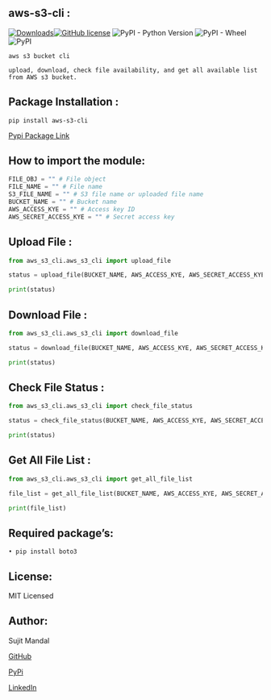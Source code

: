 ## aws-s3-cli :
[![Downloads](https://static.pepy.tech/personalized-badge/aws-s3-cli?period=total&units=international_system&left_color=black&right_color=blue&left_text=Downloads)](https://pepy.tech/project/aws-s3-cli)[![GitHub license](https://img.shields.io/github/license/sujitmandal/aws-s3-cli)](https://github.com/sujitmandal/aws-s3-cli/blob/master/LICENSE) ![PyPI - Python Version](https://img.shields.io/pypi/pyversions/aws-s3-cli) ![PyPI - Wheel](https://img.shields.io/pypi/wheel/aws-s3-cli) ![PyPI](https://img.shields.io/pypi/v/aws-s3-cli) 


```
aws s3 bucket cli

upload, download, check file availability, and get all available list from AWS s3 bucket.
```


## Package Installation : 
```
pip install aws-s3-cli
```
[Pypi Package Link](https://pypi.org/project/aws-s3-cli/)


## How to import the module:
```python
FILE_OBJ = "" # File object
FILE_NAME = "" # File name
S3_FILE_NAME = "" # S3 file name or uploaded file name
BUCKET_NAME = "" # Bucket name
AWS_ACCESS_KYE = "" # Access key ID
AWS_SECRET_ACCESS_KYE = "" # Secret access key
```
## Upload File : 
```python
from aws_s3_cli.aws_s3_cli import upload_file

status = upload_file(BUCKET_NAME, AWS_ACCESS_KYE, AWS_SECRET_ACCESS_KYE, FILE_OBJ, FILE_NAME)

print(status)
```

## Download File : 
```python
from aws_s3_cli.aws_s3_cli import download_file

status = download_file(BUCKET_NAME, AWS_ACCESS_KYE, AWS_SECRET_ACCESS_KYE, S3_FILE_NAME, FILE_NAME)

print(status)
```

## Check File Status : 
```python
from aws_s3_cli.aws_s3_cli import check_file_status

status = check_file_status(BUCKET_NAME, AWS_ACCESS_KYE, AWS_SECRET_ACCESS_KYE, S3_FILE_NAME)

print(status)
```

## Get All File List : 
```python
from aws_s3_cli.aws_s3_cli import get_all_file_list

file_list = get_all_file_list(BUCKET_NAME, AWS_ACCESS_KYE, AWS_SECRET_ACCESS_KYE)

print(file_list)
```


## Required package’s:
```
• pip install boto3
```
## License:
MIT Licensed

## Author:
Sujit Mandal

[GitHub](https://github.com/sujitmandal)

[PyPi](https://pypi.org/user/sujitmandal/)

[LinkedIn](https://www.linkedin.com/in/sujit-mandal-91215013a/)
